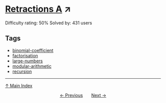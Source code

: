 # [Retractions A](https://projecteuler.net/problem=445) ↗️

Difficulty rating: 50%
Solved by: 431 users
## Tags

- [binomial-coefficient](../tags/binomial-coefficient.md)
- [factorisation](../tags/factorisation.md)
- [large-numbers](../tags/large-numbers.md)
- [modular-arithmetic](../tags/modular-arithmetic.md)
- [recursion](../tags/recursion.md)



---

[↑ Main Index](../README.md)


<div align=center><a href='444.md'>← Previous</a> &nbsp;&nbsp; &nbsp;&nbsp;  <a href='446.md'>Next →</a></div>
